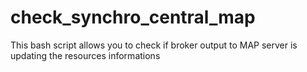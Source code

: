 # check_synchro_central_map
This bash script allows you to check if broker output to MAP server is updating the resources informations

